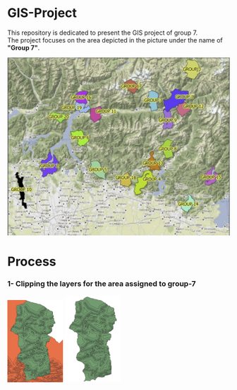 # GIS-Project
This repository is dedicated to present the GIS project of group 7.<br />
The project focuses on the area depicted in the picture under the name of **"Group 7"**.


<img src="https://github.com/MohanadDiab/GIS-Project/blob/a3e75e0b60dc1a2532111257dea04eb4b5686758/assets/misc/groups.png">

# Process
### 1- Clipping the layers for the area assigned to group-7
<img src="https://github.com/MohanadDiab/GIS-Project/blob/0dd9ed7d8d00a0659db7e95bfde847a782f3dc48/assets/misc/before_clipping.png" width="25%" height="25%">
<img src="https://github.com/MohanadDiab/GIS-Project/blob/0dd9ed7d8d00a0659db7e95bfde847a782f3dc48/assets/misc/after_clipping.png" width="25%" height="25%">

